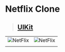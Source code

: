 # Netflix Clone

> ## [UIKit](./UIKit/)

|                                            |                                           |
| ------------------------------------------ | ----------------------------------------- |
| ![NetFlix](./Screenshots/NetflixLight.png) | ![NetFlix](./Screenshots/NetflixDark.png) |
|                                            |                                           |
